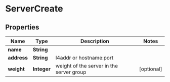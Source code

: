 
# ServerCreate

## Properties
Name | Type | Description | Notes
------------ | ------------- | ------------- | -------------
**name** | **String** |  | 
**address** | **String** | l4addr or hostname:port | 
**weight** | **Integer** | weight of the server in the server group |  [optional]




